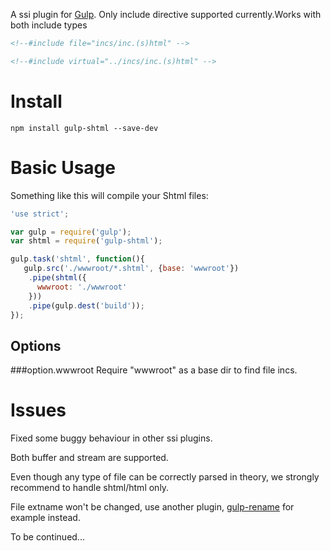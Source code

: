 A ssi plugin for [Gulp](https://github.com/gulpjs/gulp). Only include directive supported currently.Works with both include types

```html
<!--#include file="incs/inc.(s)html" -->
```

```html
<!--#include virtual="../incs/inc.(s)html" -->
```

# Install

```
npm install gulp-shtml --save-dev
```

# Basic Usage

Something like this will compile your Shtml files:

```javascript
'use strict';

var gulp = require('gulp');
var shtml = require('gulp-shtml');

gulp.task('shtml', function(){
   gulp.src('./wwwroot/*.shtml', {base: 'wwwroot'})
    .pipe(shtml({
      wwwroot: './wwwroot'
    }))
    .pipe(gulp.dest('build'));
});
```

## Options

###option.wwwroot
Require \"wwwroot\" as a base dir to find file incs.

# Issues

Fixed some buggy behaviour in other ssi plugins.

Both buffer and stream are supported.

Even though any type of file can be correctly parsed in theory, we strongly recommend to handle shtml/html only.

File extname won't be changed, use another plugin, [gulp-rename](https://www.npmjs.com/package/gulp-rename) for example instead.

To be continued...
